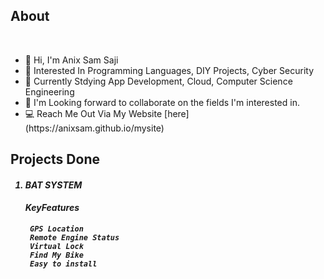 ## About
<br>
<ul>
<li>👋 Hi, I'm Anix Sam Saji <br>
<li>👀 Interested In Programming Languages, DIY Projects, Cyber Security <br>
<li>🏢 Currently Stdying App Development, Cloud, Computer Science Engineering <br>
<li>💞 I'm Looking forward to collaborate on the fields I'm interested in. <br>
  <li>💻 Reach Me Out Via My Website [here](https://anixsam.github.io/mysite) <br>
</ul>

## Projects Done

##### <ol>   <li> BAT SYSTEM <br>   <h4> KeyFeatures 
     GPS Location
     Remote Engine Status
     Virtual Lock
     Find My Bike
     Easy to install
    
  </li>
</ol>
